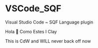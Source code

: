 # VSCode_SQF
Visual Studio Code ~ SQF Language plugin

Hola 👋 Como Estes I Clay

This is CdW and WILL never back off now 
